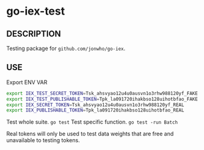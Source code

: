 # go-iex-test

## DESCRIPTION
Testing package for `github.com/jonwho/go-iex`.

## USE
Export ENV VAR

```sh
export IEX_TEST_SECRET_TOKEN=Tsk_ahsvyao12u4u0ausvn1o3rhw988120yf_FAKE
export IEX_TEST_PUBLISHABLE_TOKEN=Tpk_la091720ihakbso128uihotbfao_FAKE
export IEX_SECRET_TOKEN=Tsk_ahsvyao12u4u0ausvn1o3rhw988120yf_REAL
export IEX_PUBLISHABLE_TOKEN=Tpk_la091720ihakbso128uihotbfao_REAL
```

Test whole suite.
`go test`
Test specific function.
`go test -run Batch`

Real tokens will only be used to test data weights that are free and unavailable to testing tokens.
